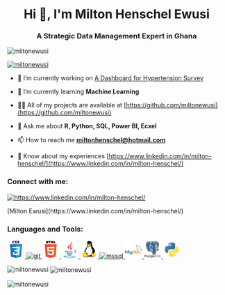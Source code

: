 <h1 align="center">Hi 👋, I'm Milton Henschel Ewusi</h1>
<h3 align="center">A Strategic Data Management Expert in Ghana</h3>

<p align="left"> <img src="https://komarev.com/ghpvc/?username=miltonewusi&label=Profile%20views&color=0e75b6&style=flat" alt="miltonewusi" /> </p>

<p align="left"> <a href="https://github.com/ryo-ma/github-profile-trophy"><img src="https://github-profile-trophy.vercel.app/?username=miltonewusi" alt="miltonewusi" /></a> </p>

- 🔭 I’m currently working on [A Dashboard for Hypertension Survey](https://www.linkedin.com/in/milton-henschel/overlay/1745502909688/single-media-viewer?type=LINK&profileId=ACoAAC4UkjkBp9XSoAN2RlpL1NQdI-S2q5WUto0&lipi=urn%3Ali%3Apage%3Ad_flagship3_profile_view_base%3Bx4QpqUenTVCfl5j8zKJBpA%3D%3D)

- 🌱 I’m currently learning **Machine Learning**

- 👨‍💻 All of my projects are available at [https://github.com/miltonewusi](https://github.com/miltonewusi)

- 💬 Ask me about **R, Python, SQL, Power BI, Ecxel**

- 📫 How to reach me **miltonhenschel@hotmail.com**

- 📄 Know about my experiences [https://www.linkedin.com/in/milton-henschel/](https://www.linkedin.com/in/milton-henschel/)

<h3 align="left">Connect with me:</h3>
<p align="left">
<a href="https://linkedin.com/in/https://www.linkedin.com/in/milton-henschel/" target="blank"><img align="center" src="https://raw.githubusercontent.com/rahuldkjain/github-profile-readme-generator/master/src/images/icons/Social/linked-in-alt.svg" alt="https://www.linkedin.com/in/milton-henschel/" height="30" width="40" /></a>
</p>
[Milton Ewusi](https://www.linkedin.com/in/milton-henschel/)
<h3 align="left">Languages and Tools:</h3>
<p align="left"> <a href="https://www.w3schools.com/css/" target="_blank" rel="noreferrer"> <img src="https://raw.githubusercontent.com/devicons/devicon/master/icons/css3/css3-original-wordmark.svg" alt="css3" width="40" height="40"/> </a> <a href="https://git-scm.com/" target="_blank" rel="noreferrer"> <img src="https://www.vectorlogo.zone/logos/git-scm/git-scm-icon.svg" alt="git" width="40" height="40"/> </a> <a href="https://www.w3.org/html/" target="_blank" rel="noreferrer"> <img src="https://raw.githubusercontent.com/devicons/devicon/master/icons/html5/html5-original-wordmark.svg" alt="html5" width="40" height="40"/> </a> <a href="https://www.java.com" target="_blank" rel="noreferrer"> <img src="https://raw.githubusercontent.com/devicons/devicon/master/icons/java/java-original.svg" alt="java" width="40" height="40"/> </a> <a href="https://www.linux.org/" target="_blank" rel="noreferrer"> <img src="https://raw.githubusercontent.com/devicons/devicon/master/icons/linux/linux-original.svg" alt="linux" width="40" height="40"/> </a> <a href="https://www.microsoft.com/en-us/sql-server" target="_blank" rel="noreferrer"> <img src="https://www.svgrepo.com/show/303229/microsoft-sql-server-logo.svg" alt="mssql" width="40" height="40"/> </a> <a href="https://www.mysql.com/" target="_blank" rel="noreferrer"> <img src="https://raw.githubusercontent.com/devicons/devicon/master/icons/mysql/mysql-original-wordmark.svg" alt="mysql" width="40" height="40"/> </a> <a href="https://www.postgresql.org" target="_blank" rel="noreferrer"> <img src="https://raw.githubusercontent.com/devicons/devicon/master/icons/postgresql/postgresql-original-wordmark.svg" alt="postgresql" width="40" height="40"/> </a> <a href="https://www.python.org" target="_blank" rel="noreferrer"> <img src="https://raw.githubusercontent.com/devicons/devicon/master/icons/python/python-original.svg" alt="python" width="40" height="40"/> </a> </p>

<p><img align="left" src="https://github-readme-stats.vercel.app/api/top-langs?username=miltonewusi&show_icons=true&locale=en&layout=compact" alt="miltonewusi" /></p>

<p>&nbsp;<img align="center" src="https://github-readme-stats.vercel.app/api?username=miltonewusi&show_icons=true&locale=en" alt="miltonewusi" /></p>

<p><img align="center" src="https://github-readme-streak-stats.herokuapp.com/?user=miltonewusi&" alt="miltonewusi" /></p>
